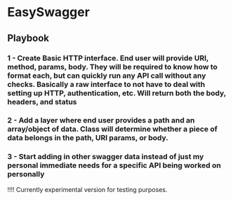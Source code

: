 # EasySwagger

## Playbook

### 1 - Create Basic HTTP interface. End user will provide URI, method, params, body. They will be required to know how to format each, but can quickly run any API call without any checks. Basically a raw interface to not have to deal with setting up HTTP, authentication, etc. Will return both the body, headers, and status

### 2 - Add a layer where end user provides a path and an array/object of data. Class will determine whether a piece of data belongs in the path, URI params, or body. 

### 3 - Start adding in other swagger data instead of just my personal immediate needs for a specific API being worked on personally

!!!! Currently experimental version for testing purposes. 